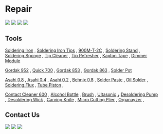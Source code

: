 # Repair

[![](https://img.shields.io/badge/Repair-VC97-Green)](https://youtu.be/h5BaUcLpn8E)
[![](https://img.shields.io/badge/Repair-LED_Bulb-Green)](https://youtu.be/wHrkd33FlMY)
[![](https://img.shields.io/badge/Repair-VC97_EEPROM_IC-Green)](https://youtu.be/gtcGRJrS7b0)
[![](https://img.shields.io/badge/Repair-Soldering_Tools-Green)](https://youtu.be/6Y1DflvL5zI)

Tools
-------------
[Soldering Iron](https://eshop.eca.ir/%D9%87%D9%88%DB%8C%D9%87-%D9%87%DB%8C%D8%AA%D8%B1-%D9%88-%D9%88%D8%A7%D9%86-%D9%82%D9%84%D8%B9/16964-%D9%87%D9%88%DB%8C%D9%87-%D8%B3%D8%B1%D8%A7%D9%85%DB%8C%DA%A9%DB%8C-40-%D9%88%D8%A7%D8%AA-%D9%85%D8%A7%D8%B1%DA%A9-tni-u-%D9%85%D8%AF%D9%84-tu-093c.html 'هویه سرامیکی 40 وات با نوک قابل تعویض') , 
[Soldering Iron Tips](https://www.digikala.com/product/dkp-11218677/%D9%86%D9%88%DA%A9-%D9%87%D9%88%DB%8C%D9%87-40-%D9%88%D8%A7%D8%AA-%D9%85%D8%AF%D9%84-%D8%AD%D9%85%D8%A7%D9%85-%D9%82%D9%84%D8%B9-%DA%A9%D8%AF-pv630/ 'نوک هویه معمولی برای قلع اندود کردن') , 
[900M-T-2C](https://asrtools.com/product/mechanic-lead-free-solder-tip-900m-t-2c-mcn300/ 'نوک هویه سرامیکی، مناسب لحیم کاری اس ام دی') , 
[Soldering Stand](https://asrtools.com/product/soldering-stand-somo-sm-103/ ' با قابلیت نصب سیم لحیمپایه هویه') , 
[Soldering Sponge](https://asrtools.com/product/geb3550-soldering-iron-cleaning-sponge/ 'اسفنج پاک کننده نوک هویه') , 
[Tip Cleaner](https://asrtools.com/product/%d9%be%d8%a7%da%a9-%da%a9%d9%86%d9%86%d8%af%d9%87-%d9%86%d9%88%da%a9-%d9%87%d9%88%db%8c%d9%87-%db%8c%d8%a7%da%a9%d8%b3%d9%88%d9%86-%d9%85%d8%af%d9%84-yx-b3/ 'پاک کننده سیمی نوک هویه') , 
[Tip Refresher](https://asrtools.com/product/sn-sn-tr-15-tip-refresher-lead-free/ 'احیا کننده نوک هویه') , 
[Kapton Tape](https://asrtools.com/product/kapton-tape-bga-high-temperature-heat-resistant-polyimide-pcb-bga-wave-soldering-20mm/ 'چسب نواری نسوز') , 
[Dimmer Module](https://eshop.eca.ir/%D8%AF%DB%8C%D9%85%D8%B1%D9%87%D8%A7%DB%8C-dc-%D9%88-ac/8292-%D8%AF%DB%8C%D9%85%D8%B1-2-%DA%A9%DB%8C%D9%84%D9%88%D9%88%D8%A7%D8%AA-scr-%D9%88%D9%84%D8%AA%D8%A7%DA%98-220-%D9%88%D9%84%D8%AA-ac.html 'ماژول دیمر')

[Gordak 952](https://asrtools.com/product/soldering-system-gordak-model-952/ 'استیشن دو کاره، هویه و هیتر') , 
[Quick 700](https://asrtools.com/product/rework-station-quick-700/ 'استیشن دو کاره، هویه و هیتر') , 
[Gordak 853](https://asrtools.com/product/gordak-853-digital-preheater-station/ 'پری هیتر') ,
[Gordak 863](https://asrtools.com/product/gordak-863-3-in-1-station/ 'استیشن سه کاره، هویه، هیتر بادی، پری هیتر') , 
[Solder Pot](https://asrtools.com/product/solder-pot-swdt-11c-100w-3840mm-200-480c/ 'وان قلع')

[Asahi 0.8](https://asrtools.com/product/asahi-solder-wire-63-37-0-8mm-100gr-whith-flux-cf-10/ 'سیم لحیم 0.8 آساهی') , 
[Asahi 0.4](https://asrtools.com/product/fake-asahi-solder-wire-63-37-0-4mm-100gr/ 'سیم لحیم 0.4 آساهی') , 
[Asahi 0.2](https://asrtools.com/product/asahi-solder-wire-63-37-0-25mm-100gr-whith-flux-cf-10/ 'سیم لحیم 0.25 آساهی') , 
[Behnix 0.8](https://eshop.eca.ir/%D8%B3%DB%8C%D9%85-%D9%84%D8%AD%DB%8C%D9%85-%D8%AE%D9%85%DB%8C%D8%B1-%D9%88-%D8%B3%D8%A7%DA%86%D9%85%D9%87-%D9%82%D9%84%D8%B9/10799-%D8%B3%DB%8C%D9%85-%D9%84%D8%AD%DB%8C%D9%85-08mm-100g-%D9%85%D8%A7%D8%B1%DA%A9-%D8%A8%D9%87%DB%8C%D9%86%DA%A9%D8%B3.html 'سیم لحیم 0.8 بهنیکس') , 
[Solder Paste](https://lionelectronic.ir/products/3656-%D8%AE%D9%85%DB%8C%D8%B1-%D9%82%D9%84%D8%B9-%D8%B3%D8%B1%D9%86%DA%AF%DB%8C-RELIFE-Solder-Paste-RL-403 'خمیر قلع سرنگی 183 درجه') , 
[Oil Solder](https://asrtools.com/product/felder-lotfet-solder-oil-solder-paste-50gr/ 'روغن لحیم لاتفیت') , 
[Soldering Flux](https://lionelectronic.ir/products/3558-%D8%AE%D9%85%DB%8C%D8%B1-%D9%81%D9%84%DA%A9%D8%B3-%D8%B3%D8%B1%D9%86%DA%AF%DB%8C-RMA-223-UV 'فلاکس سرنگی') , 
[Tube Piston](https://asrtools.com/product/mechanic-p08/ 'اهرم تزریق فلکس و خمیر قلع سرنگی') , 

[Contact Cleaner 600](https://asrtools.com/product/ok-tuner-600-contact-cleaner-300ml/ 'اسپری کنتاکتور شور خشک 600') , 
[Alcohol Bottle](https://asrtools.com/product/yaxun-yx-60/ 'ظرف پمپی نگهدارنده الکل و تینر') , 
[Brush](https://asrtools.com/product/antistatic-brush-model-esd-40 'فرچه آنتی استاتیک') , 
[Ultasonic](https://asrtools.com/product/ultrasonic-cleaner-yaxun-yx2000a/ 'حمام التراسونیک') و 
[Desoldering Pump](https://asrtools.com/product/proskit-8pk-366n-b-desoldering-pump/ 'قلع کش پمپی دستی') , 
[Desoldering Wick](https://asrtools.com/product/relife-rl-1520/ 'قلع کش سیمی') , 
[Carving Knife](https://asrtools.com/product/jy-1001-gh/ 'کاتر قلمی') , 
[Micro Cutting Plier](https://asrtools.com/product/proskit-pk-5101-c-5101c-micro-cutting-plier/ 'کف چین') , 
[Organayzer](https://irepairtools.ir/product/%D8%A7%D8%B3%D8%AA%D9%86%D8%AF-%D8%A7%D8%A8%D8%B2%D8%A7%D8%B1-relife-rl-001d/ 'نظم دهنده ابزار') , 











Contact Us
-------------
[![](https://img.shields.io/badge/E-Mail-yellow)](mailto:aKaReZa75@gmail.com)
[![](https://img.shields.io/badge/You-Tube-red)](https://www.youtube.com/@aKaReZa75)
[![](https://img.shields.io/badge/Linked-in-blue)](https://www.linkedin.com/in/akareza75)
